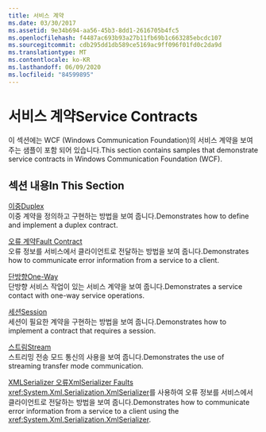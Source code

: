 ```yaml
---
title: 서비스 계약
ms.date: 03/30/2017
ms.assetid: 9e34b694-aa56-45b3-8dd1-2616705b4fc5
ms.openlocfilehash: f4487ac693b93a27b11fb69b1c663285ebcdc107
ms.sourcegitcommit: cdb295dd1db589ce5169ac9ff096f01fd0c2da9d
ms.translationtype: MT
ms.contentlocale: ko-KR
ms.lasthandoff: 06/09/2020
ms.locfileid: "84599895"
---
```

# <a name="service-contracts"></a><span data-ttu-id="1f15d-102">서비스 계약</span><span class="sxs-lookup"><span data-stu-id="1f15d-102">Service Contracts</span></span>
<span data-ttu-id="1f15d-103">이 섹션에는 WCF (Windows Communication Foundation)의 서비스 계약을 보여 주는 샘플이 포함 되어 있습니다.</span><span class="sxs-lookup"><span data-stu-id="1f15d-103">This section contains samples that demonstrate service contracts in Windows Communication Foundation (WCF).</span></span>  
  
## <a name="in-this-section"></a><span data-ttu-id="1f15d-104">섹션 내용</span><span class="sxs-lookup"><span data-stu-id="1f15d-104">In This Section</span></span>  
 [<span data-ttu-id="1f15d-105">이중</span><span class="sxs-lookup"><span data-stu-id="1f15d-105">Duplex</span></span>](duplex.md)  
 <span data-ttu-id="1f15d-106">이중 계약을 정의하고 구현하는 방법을 보여 줍니다.</span><span class="sxs-lookup"><span data-stu-id="1f15d-106">Demonstrates how to define and implement a duplex contract.</span></span>  
  
 [<span data-ttu-id="1f15d-107">오류 계약</span><span class="sxs-lookup"><span data-stu-id="1f15d-107">Fault Contract</span></span>](fault-contract.md)  
 <span data-ttu-id="1f15d-108">오류 정보를 서비스에서 클라이언트로 전달하는 방법을 보여 줍니다.</span><span class="sxs-lookup"><span data-stu-id="1f15d-108">Demonstrates how to communicate error information from a service to a client.</span></span>  
  
 [<span data-ttu-id="1f15d-109">단방향</span><span class="sxs-lookup"><span data-stu-id="1f15d-109">One-Way</span></span>](one-way.md)  
 <span data-ttu-id="1f15d-110">단방향 서비스 작업이 있는 서비스 계약을 보여 줍니다.</span><span class="sxs-lookup"><span data-stu-id="1f15d-110">Demonstrates a service contact with one-way service operations.</span></span>  
  
 [<span data-ttu-id="1f15d-111">세션</span><span class="sxs-lookup"><span data-stu-id="1f15d-111">Session</span></span>](session.md)  
 <span data-ttu-id="1f15d-112">세션이 필요한 계약을 구현하는 방법을 보여 줍니다.</span><span class="sxs-lookup"><span data-stu-id="1f15d-112">Demonstrates how to implement a contract that requires a session.</span></span>  
  
 [<span data-ttu-id="1f15d-113">스트림</span><span class="sxs-lookup"><span data-stu-id="1f15d-113">Stream</span></span>](stream.md)  
 <span data-ttu-id="1f15d-114">스트리밍 전송 모드 통신의 사용을 보여 줍니다.</span><span class="sxs-lookup"><span data-stu-id="1f15d-114">Demonstrates the use of streaming transfer mode communication.</span></span>  
  
 [<span data-ttu-id="1f15d-115">XMLSerializer 오류</span><span class="sxs-lookup"><span data-stu-id="1f15d-115">XmlSerializer Faults</span></span>](xmlserializer-faults.md)  
 <span data-ttu-id="1f15d-116"><xref:System.Xml.Serialization.XmlSerializer>를 사용하여 오류 정보를 서비스에서 클라이언트로 전달하는 방법을 보여 줍니다.</span><span class="sxs-lookup"><span data-stu-id="1f15d-116">Demonstrates how to communicate error information from a service to a client using the <xref:System.Xml.Serialization.XmlSerializer>.</span></span>
